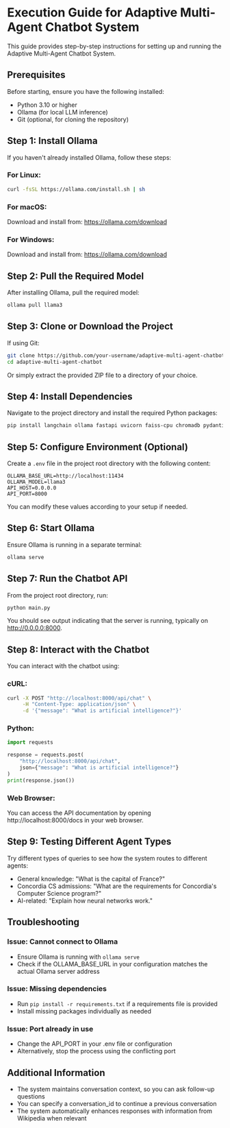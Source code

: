 # Execution Guide for Adaptive Multi-Agent Chatbot System

This guide provides step-by-step instructions for setting up and running the Adaptive Multi-Agent Chatbot System.

## Prerequisites

Before starting, ensure you have the following installed:

- Python 3.10 or higher
- Ollama (for local LLM inference)
- Git (optional, for cloning the repository)

## Step 1: Install Ollama

If you haven't already installed Ollama, follow these steps:

### For Linux:
```bash
curl -fsSL https://ollama.com/install.sh | sh
```

### For macOS:
Download and install from: https://ollama.com/download

### For Windows:
Download and install from: https://ollama.com/download

## Step 2: Pull the Required Model

After installing Ollama, pull the required model:

```bash
ollama pull llama3
```

## Step 3: Clone or Download the Project

If using Git:
```bash
git clone https://github.com/your-username/adaptive-multi-agent-chatbot.git
cd adaptive-multi-agent-chatbot
```

Or simply extract the provided ZIP file to a directory of your choice.

## Step 4: Install Dependencies

Navigate to the project directory and install the required Python packages:

```bash
pip install langchain ollama fastapi uvicorn faiss-cpu chromadb pydantic python-dotenv requests wikipedia
```

## Step 5: Configure Environment (Optional)

Create a `.env` file in the project root directory with the following content:

```
OLLAMA_BASE_URL=http://localhost:11434
OLLAMA_MODEL=llama3
API_HOST=0.0.0.0
API_PORT=8000
```

You can modify these values according to your setup if needed.

## Step 6: Start Ollama

Ensure Ollama is running in a separate terminal:

```bash
ollama serve
```

## Step 7: Run the Chatbot API

From the project root directory, run:

```bash
python main.py
```

You should see output indicating that the server is running, typically on http://0.0.0.0:8000.

## Step 8: Interact with the Chatbot

You can interact with the chatbot using:

### cURL:
```bash
curl -X POST "http://localhost:8000/api/chat" \
     -H "Content-Type: application/json" \
     -d '{"message": "What is artificial intelligence?"}'
```

### Python:
```python
import requests

response = requests.post(
    "http://localhost:8000/api/chat",
    json={"message": "What is artificial intelligence?"}
)
print(response.json())
```

### Web Browser:
You can access the API documentation by opening http://localhost:8000/docs in your web browser.

## Step 9: Testing Different Agent Types

Try different types of queries to see how the system routes to different agents:

- General knowledge: "What is the capital of France?"
- Concordia CS admissions: "What are the requirements for Concordia's Computer Science program?"
- AI-related: "Explain how neural networks work."

## Troubleshooting

### Issue: Cannot connect to Ollama
- Ensure Ollama is running with `ollama serve`
- Check if the OLLAMA_BASE_URL in your configuration matches the actual Ollama server address

### Issue: Missing dependencies
- Run `pip install -r requirements.txt` if a requirements file is provided
- Install missing packages individually as needed

### Issue: Port already in use
- Change the API_PORT in your .env file or configuration
- Alternatively, stop the process using the conflicting port

## Additional Information

- The system maintains conversation context, so you can ask follow-up questions
- You can specify a conversation_id to continue a previous conversation
- The system automatically enhances responses with information from Wikipedia when relevant
